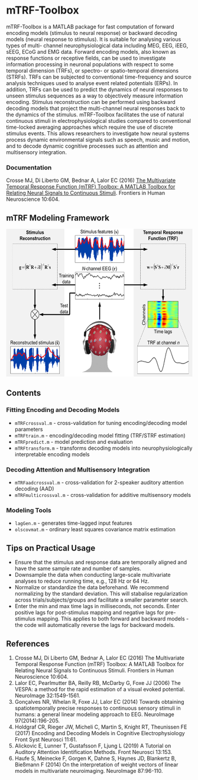 # mTRF-Toolbox
mTRF-Toolbox is a MATLAB package for fast computation of forward encoding
models (stimulus to neural response) or backward decoding models (neural
response to stimulus). It is suitable for analysing various types of multi-
channel neurophysiological data including MEG, EEG, iEEG, sEEG, ECoG and 
EMG data. Forward encoding models, also known as response functions or 
receptive fields, can be used to investigate information processing in 
neuronal populations with respect to some temporal dimension (TRFs), or 
spectro- or spatio-temporal dimensions (STRFs). TRFs can be subjected to 
conventional time-frequency and source analysis techniques used to analyse
event related potentials (ERPs). In addition, TRFs can be used to predict
the dynamics of neural responses to unseen stimulus sequences as a way to 
objectively measure information encoding. Stimulus reconstruction can be 
performed using backward decoding models that project the multi-channel 
neural responses back to the dynamics of the stimulus. mTRF-Toolbox 
facilitates the use of natural continuous stimuli in electrophysiological 
studies compared to conventional time-locked averaging approaches which 
require the use of discrete stimulus events. This allows researchers to 
investigate how neural systems process dynamic environmental signals such 
as speech, music and motion, and to decode dynamic cognitive processes such
as attention and multisensory integration.

### Documentation
Crosse MJ, Di Liberto GM, Bednar A, Lalor EC (2016) [The Multivariate Temporal Response Function (mTRF) Toolbox: A MATLAB Toolbox for Relating Neural Signals to Continuous Stimuli](http://mickcrosse.com/assets/pubs/Crosse_etal_FrontHumNeurosci_2016.pdf). Frontiers in Human Neuroscience 10:604.

## mTRF Modeling Framework
<img src="doc/mTRF-Toolbox.png" width="600" height="400">

## Contents
### Fitting Encoding and Decoding Models
* `mTRFcrossval.m` - cross-validation for tuning encoding/decoding model parameters
* `mTRFtrain.m` - encoding/decoding model fitting (TRF/STRF estimation)
* `mTRFpredict.m` - model prediction and evaluation
* `mTRFtransform.m` - transforms decoding models into neurophysiologically interpretable encoding models
 
### Decoding Attention and Multisensory Integration
* `mTRFaadcrossval.m` - cross-validation for 2-speaker auditory attention decoding (AAD) 
* `mTRFmulticrossval.m` - cross-validation for additive multisensory models

### Modeling Tools
* `lagGen.m` - generates time-lagged input features
* `olscovmat.m` - ordinary least squares covariance matrix estimation

## Tips on Practical Usage
* Ensure that the stimulus and response data are temporally aligned and 
  have the same sample rate and number of samples.
* Downsample the data when conducting large-scale multivariate analyses
  to reduce running time, e.g., 128 Hz or 64 Hz.
* Normalize or standardize the data beforehand. We recommend normalizing 
  by the standard deviation. This will stabalise regularization across 
  trials/subjects/groups and facilitate a smaller parameter search.
* Enter the min and max time lags in milliseconds, not seconds. Enter 
  positive lags for post-stimulus mapping and negative lags for pre-
  stimulus mapping. This applies to both forward and backward models - 
  the code will automatically reverse the lags for backward models.

## References
1. Crosse MJ, Di Liberto GM, Bednar A, Lalor EC (2016) The Multivariate Temporal Response Function (mTRF) Toolbox: A MATLAB Toolbox for Relating Neural Signals to Continuous Stimuli. Frontiers in Human Neuroscience 10:604.
2. Lalor EC, Pearlmutter BA, Reilly RB, McDarby G, Foxe JJ (2006) The VESPA: a method for the rapid estimation of a visual evoked potential. NeuroImage 32:1549-1561.
3. Gonçalves NR, Whelan R, Foxe JJ, Lalor EC (2014) Towards obtaining spatiotemporally precise responses to continuous sensory stimuli in humans: a general linear modeling approach to EEG. NeuroImage 97(2014):196-205.
4. Holdgraf CR, Rieger JW, Micheli C, Martin S, Knight RT, Theunissen FE (2017) Encoding and Decoding Models in Cognitive Electrophysiology Front Syst Neurosci 11:61.
5. Alickovic E, Lunner T, Gustafsson F, Ljung L (2019) A Tutorial on Auditory Attention Identification Methods. Front Neurosci 13:153.
6. Haufe S, Meinecke F, Gorgen K, Dahne S, Haynes JD, Blankertz B, Bießmann F (2014) On the interpretation of weight vectors of linear models in multivariate neuroimaging. NeuroImage 87:96-110.

